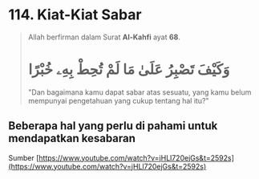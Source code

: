 # 114. Kiat-Kiat Sabar
> 
> Allah berfirman dalam Surat **Al-Kahfi** ayat **68**.
> 
> #  وَكَيْفَ تَصْبِرُ عَلَىٰ مَا لَمْ تُحِطْ بِهِۦ خُبْرًا
> 
> "Dan bagaimana kamu dapat sabar atas sesuatu, yang kamu belum mempunyai pengetahuan yang cukup tentang hal itu?"


## Beberapa hal yang perlu di pahami untuk mendapatkan kesabaran


Sumber
[https://www.youtube.com/watch?v=jHLl720ejGs&t=2592s](https://www.youtube.com/watch?v=jHLl720ejGs&t=2592s)
